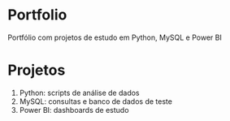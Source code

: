 # Portfolio
Portfólio com projetos de estudo em Python, MySQL e Power BI
# Projetos
1. Python: scripts de análise de dados
2. MySQL: consultas e banco de dados de teste
3. Power BI: dashboards de estudo
